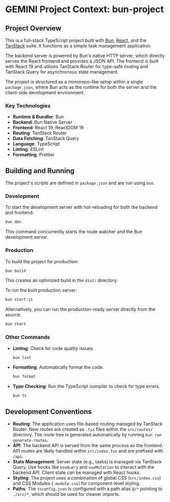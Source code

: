# GEMINI Project Context: bun-project

## Project Overview

This is a full-stack TypeScript project built with [Bun](https://bun.com), [React](https://react.dev/), and the [TanStack](https://tanstack.com/) suite. It functions as a simple task management application.

The backend server is powered by Bun's native HTTP server, which directly serves the React frontend and provides a JSON API. The frontend is built with React 19 and utilizes TanStack Router for type-safe routing and TanStack Query for asynchronous state management.

The project is structured as a monorepo-like setup within a single `package.json`, where Bun acts as the runtime for both the server and the client-side development environment.

### Key Technologies

*   **Runtime & Bundler**: Bun
*   **Backend**: Bun Native Server
*   **Frontend**: React 19, ReactDOM 19
*   **Routing**: TanStack Router
*   **Data Fetching**: TanStack Query
*   **Language**: TypeScript
*   **Linting**: ESLint
*   **Formatting**: Prettier

## Building and Running

The project's scripts are defined in `package.json` and are run using `bun`.

### Development

To start the development server with hot-reloading for both the backend and frontend:

```bash
bun dev
```

This command concurrently starts the route watcher and the Bun development server.

### Production

To build the project for production:

```bash
bun build
```

This creates an optimized build in the `dist/` directory.

To run the built production server:

```bash
bun start:js
```

Alternatively, you can run the production-ready server directly from the source:

```bash
bun start
```

### Other Commands

*   **Linting**: Check for code quality issues.
    ```bash
    bun lint
    ```

*   **Formatting**: Automatically format the code.
    ```bash
    bun format
    ```

*   **Type Checking**: Run the TypeScript compiler to check for type errors.
    ```bash
    bun ts
    ```

## Development Conventions

*   **Routing**: The application uses file-based routing managed by TanStack Router. New routes are created as `.tsx` files within the `src/routes/` directory. The route tree is generated automatically by running `bun run generate-routes`.
*   **API**: The backend API is served from the same process as the frontend. API routes are likely handled within `src/index.tsx` and are prefixed with `/api`.
*   **State Management**: Server state (e.g., tasks) is managed via TanStack Query. Use hooks like `useQuery` and `useMutation` to interact with the backend API. Client state can be managed with React hooks.
*   **Styling**: The project uses a combination of global CSS (`src/index.css`) and CSS Modules (`.module.css`) for component-level styling.
*   **Paths**: The `tsconfig.json` is configured with a path alias `@/*` pointing to `./src/*`, which should be used for cleaner imports.
